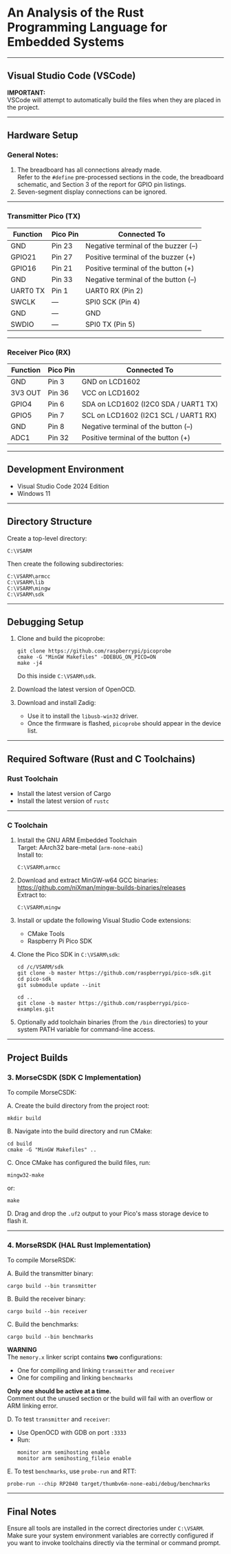 # An Analysis of the Rust Programming Language for Embedded Systems

---

## Visual Studio Code (VSCode)

**IMPORTANT:**  
VSCode will attempt to automatically build the files when they are placed in the project.

---

## Hardware Setup

### General Notes:
1. The breadboard has all connections already made.  
   Refer to the `#define` pre-processed sections in the code, the breadboard schematic, and Section 3 of the report for GPIO pin listings.
2. Seven-segment display connections can be ignored.

---

### Transmitter Pico (TX)

| Function        | Pico Pin   | Connected To                        |
|----------------|------------|-------------------------------------|
| GND            | Pin 23     | Negative terminal of the buzzer (–) |
| GPIO21         | Pin 27     | Positive terminal of the buzzer (+) |
| GPIO16         | Pin 21     | Positive terminal of the button (+) |
| GND            | Pin 33     | Negative terminal of the button (–) |
| UART0 TX       | Pin 1      | UART0 RX (Pin 2)                     |
| SWCLK          | —          | SPI0 SCK (Pin 4)                     |
| GND            | —          | GND                                  |
| SWDIO          | —          | SPI0 TX (Pin 5)                      |

---

### Receiver Pico (RX)

| Function        | Pico Pin   | Connected To                         |
|----------------|------------|--------------------------------------|
| GND            | Pin 3      | GND on LCD1602                       |
| 3V3 OUT        | Pin 36     | VCC on LCD1602                       |
| GPIO4          | Pin 6      | SDA on LCD1602 (I2C0 SDA / UART1 TX)|
| GPIO5          | Pin 7      | SCL on LCD1602 (I2C1 SCL / UART1 RX)|
| GND            | Pin 8      | Negative terminal of the button (–) |
| ADC1           | Pin 32     | Positive terminal of the button (+) |

---

## Development Environment

- Visual Studio Code 2024 Edition
- Windows 11

---

## Directory Structure

Create a top-level directory:

```
C:\VSARM
```

Then create the following subdirectories:

```
C:\VSARM\armcc
C:\VSARM\lib
C:\VSARM\mingw
C:\VSARM\sdk
```

---

## Debugging Setup

1. Clone and build the picoprobe:
   ```
   git clone https://github.com/raspberrypi/picoprobe
   cmake -G "MinGW Makefiles" -DDEBUG_ON_PICO=ON
   make -j4
   ```
   Do this inside `C:\VSARM\sdk`.

2. Download the latest version of OpenOCD.

3. Download and install Zadig:
   - Use it to install the `libusb-win32` driver.
   - Once the firmware is flashed, `picoprobe` should appear in the device list.

---

## Required Software (Rust and C Toolchains)

### Rust Toolchain

- Install the latest version of Cargo
- Install the latest version of `rustc`

---

### C Toolchain

1. Install the GNU ARM Embedded Toolchain  
   Target: AArch32 bare-metal (`arm-none-eabi`)  
   Install to:  
   ```
   C:\VSARM\armcc
   ```

2. Download and extract MinGW-w64 GCC binaries:  
   https://github.com/niXman/mingw-builds-binaries/releases  
   Extract to:  
   ```
   C:\VSARM\mingw
   ```

3. Install or update the following Visual Studio Code extensions:
   - CMake Tools
   - Raspberry Pi Pico SDK

4. Clone the Pico SDK in `C:\VSARM\sdk`:
   ```
   cd /c/VSARM/sdk
   git clone -b master https://github.com/raspberrypi/pico-sdk.git
   cd pico-sdk
   git submodule update --init

   cd ..
   git clone -b master https://github.com/raspberrypi/pico-examples.git
   ```

5. Optionally add toolchain binaries (from the `/bin` directories) to your system PATH variable for command-line access.

---

## Project Builds

### 3. MorseCSDK (SDK C Implementation)

To compile MorseCSDK:

A. Create the build directory from the project root:
```
mkdir build
```

B. Navigate into the build directory and run CMake:
```
cd build
cmake -G "MinGW Makefiles" ..
```

C. Once CMake has configured the build files, run:
```
mingw32-make
```
or:
```
make
```

D. Drag and drop the `.uf2` output to your Pico's mass storage device to flash it.

---

### 4. MorseRSDK (HAL Rust Implementation)

To compile MorseRSDK:

A. Build the transmitter binary:
```
cargo build --bin transmitter
```

B. Build the receiver binary:
```
cargo build --bin receiver
```

C. Build the benchmarks:
```
cargo build --bin benchmarks
```

**WARNING**  
The `memory.x` linker script contains **two** configurations:
- One for compiling and linking `transmitter` and `receiver`
- One for compiling and linking `benchmarks`

**Only one should be active at a time.**  
Comment out the unused section or the build will fail with an overflow or ARM linking error.

D. To test `transmitter` and `receiver`:
- Use OpenOCD with GDB on port `:3333`
- Run:
  ```
  monitor arm semihosting enable
  monitor arm semihosting_fileio enable
  ```

E. To test `benchmarks`, use `probe-run` and RTT:
```
probe-run --chip RP2040 target/thumbv6m-none-eabi/debug/benchmarks
```

---

## Final Notes

Ensure all tools are installed in the correct directories under `C:\VSARM`.  
Make sure your system environment variables are correctly configured if you want to invoke toolchains directly via the terminal or command prompt.

